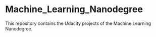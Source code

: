 # Machine_Learning_Nanodegree
This repository contains the Udacity projects of the Machine Learning Nanodegree.
